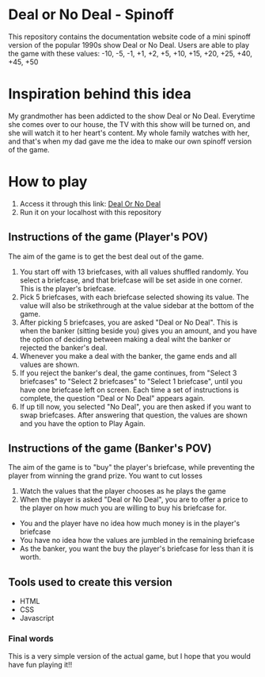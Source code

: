 # Deal or No Deal - Spinoff
This repository contains the documentation website code of a mini spinoff version of the popular 1990s show Deal or No Deal. 
Users are able to play the game with these values: -10, -5, -1, +1, +2, +5, +10, +15, +20, +25, +40, +45, +50

# Inspiration behind this idea
My grandmother has been addicted to the show Deal or No Deal. Everytime she comes over to our house, the TV with this show will be turned on, and she will watch it to her heart's content. My whole family watches with her, and that's when my dad gave me the idea to make our own spinoff version of the game. 

# How to play
1. Access it through this link: [Deal Or No Deal](https://dond-chi.vercel.app/)
2. Run it on your localhost with this repository

## Instructions of the game (Player's POV)
The aim of the game is to get the best deal out of the game.
1. You start off with 13 briefcases, with all values shuffled randomly. You select a briefcase, and that briefcase will be set aside in one corner. This is the player's briefcase.
2. Pick 5 briefcases, with each briefcase selected showing its value. The value will also be strikethrough at the value sidebar at the bottom of the game. 
3. After picking 5 briefcases, you are asked "Deal or No Deal". This is when the banker (sitting beside you) gives you an amount, and you have the option of deciding between making a deal wiht the banker or rejected the banker's deal. 
4. Whenever you make a deal with the banker, the game ends and all values are shown. 
5. If you reject the banker's deal, the game continues, from "Select 3 briefcases" to "Select 2 briefcases" to "Select 1 briefcase", until you have one briefcase left on screen. Each time a set of instructions is complete, the question "Deal or No Deal" appears again. 
6. If up till now, you selected "No Deal", you are then asked if you want to swap briefcases. After answering that question, the values are shown and you have the option to Play Again.

## Instructions of the game (Banker's POV)
The aim of the game is to "buy" the player's briefcase, while preventing the player from winning the grand prize. You want to cut losses
1. Watch the values that the player chooses as he plays the game
2. When the player is asked "Deal or No Deal", you are to offer a price to the player on how much you are willing to buy his briefcase for. 
- You and the player have no idea how much money is in the player's briefcase
- You have no idea how the values are jumbled in the remaining briefcase
- As the banker, you want the buy the player's briefcase for less than it is worth.

## Tools used to create this version
* HTML 
* CSS
* Javascript 

### Final words
This is a very simple version of the actual game, but I hope that you would have fun playing it!!